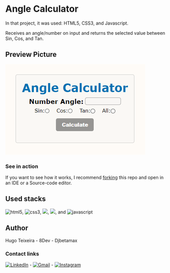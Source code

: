 # Angle Calculator

In that project, it was used: HTML5, CSS3, and Javascript.

Receives an angle/number on input and returns the selected value between Sin, Cos, and Tan.

## Preview Picture

![alt](img/angle-calculator-preview-img.png)

### See in action

If you want to see how it works, I recommend [forking](https://docs.github.com/en/get-started/quickstart/fork-a-repo) this repo and open in an IDE or a Source-code editor.  

## Used stacks

<img src="https://img.shields.io/badge/html5-%23E34F26.svg?style=for-the-badge&logo=html5&logoColor=white" width="80px" alt="html5">, <img src="https://img.shields.io/badge/css3-%231572B6.svg?style=for-the-badge&logo=css3&logoColor=white" width="70px" alt="css3">, <img src="https://img.shields.io/badge/Visual%20Studio%20Code-0078d7.svg?style=for-the-badge&logo=visual-studio-code&logoColor=white" height="26px">, <img src="https://img.shields.io/badge/git-%23F05033.svg?style=for-the-badge&logo=git&logoColor=white" width="63px">, and <img src="https://img.shields.io/badge/javascript-%23323330.svg?style=for-the-badge&logo=javascript&logoColor=%23F7DF1E" width="120px" alt="javascript">

## Author

Hugo Teixeira - 8Dev - Djbetamax

### Contact links

[![LinkedIn](https://img.shields.io/badge/linkedin-%230077B5.svg?style=for-the-badge&logo=linkedin&logoColor=white)](www.linkedin.com/in/8dev) - [![Gmail](https://img.shields.io/badge/Gmail-D14836?style=for-the-badge&logo=gmail&logoColor=white)](https://mailto:hugots23@gmail.com) - [![Instagram](https://img.shields.io/badge/Instagram-%23E4405F.svg?style=for-the-badge&logo=Instagram&logoColor=white)](https://www.instagram.com/hugo_8dev/)
